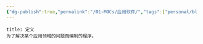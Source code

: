 ```yaml
---
{"dg-publish":true,"permalink":"/01-MOCs/应用软件/","tags":["personal/blog","计算机组成原理/概述"]}
---
```


```ad-info
title: 定义
为了解决某个应用领域的问题而编制的程序。
```